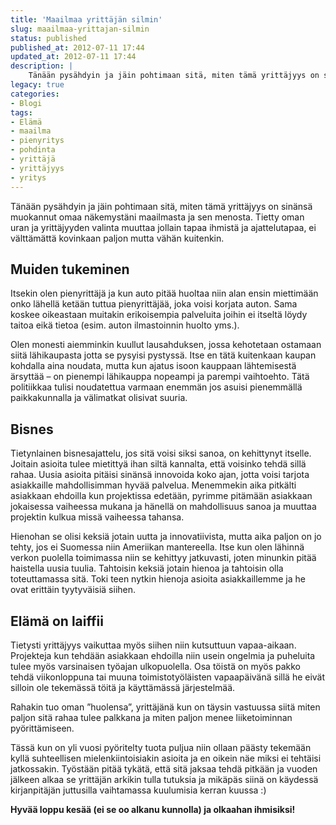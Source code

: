 ```yaml
---
title: 'Maailmaa yrittäjän silmin'
slug: maailmaa-yrittajan-silmin
status: published
published_at: 2012-07-11 17:44
updated_at: 2012-07-11 17:44
description: |
    Tänään pysähdyin ja jäin pohtimaan sitä, miten tämä yrittäjyys on sinänsä muokannut omaa näkemystäni maailmasta ja sen menosta. Tietty oman uran ja yrittäjyyden valinta muuttaa jollain tapaa ihmistä ja ajattelutapaa, ei välttämättä kovinkaan paljon mutta vähän kuitenkin. Muiden tukeminen Itsekin olen pienyrittäjä ja kun auto pitää huoltaa niin alan ensin miettimään onko lähellä ketään tuttua… Jatka lukemista Maailmaa yrittäjän silmin
legacy: true
categories:
- Blogi
tags:
- Elämä
- maailma
- pienyritys
- pohdinta
- yrittäjä
- yrittäjyys
- yritys
---
```


<p>Tänään pysähdyin ja jäin pohtimaan sitä, miten tämä yrittäjyys on sinänsä muokannut omaa näkemystäni maailmasta ja sen menosta. Tietty oman uran ja yrittäjyyden valinta muuttaa jollain tapaa ihmistä ja ajattelutapaa, ei välttämättä kovinkaan paljon mutta vähän kuitenkin.</p>
<h2>Muiden tukeminen</h2>
<p>Itsekin olen pienyrittäjä ja kun auto pitää huoltaa niin alan ensin miettimään onko lähellä ketään tuttua pienyrittäjää, joka voisi korjata auton. Sama koskee oikeastaan muitakin erikoisempia palveluita joihin ei itseltä löydy taitoa eikä tietoa (esim. auton ilmastoinnin huolto yms.).</p>
<p>Olen monesti aiemminkin kuullut lausahduksen, jossa kehotetaan ostamaan siitä lähikaupasta jotta se pysyisi pystyssä. Itse en tätä kuitenkaan kaupan kohdalla aina noudata, mutta kun ajatus isoon kauppaan lähtemisestä ärsyttää &#8211; on pienempi lähikauppa nopeampi ja parempi vaihtoehto. Tätä politiikkaa tulisi noudatettua varmaan enemmän jos asuisi pienemmällä paikkakunnalla ja välimatkat olisivat suuria.</p>
<h2>Bisnes</h2>
<p>Tietynlainen bisnesajattelu, jos sitä voisi siksi sanoa, on kehittynyt itselle. Joitain asioita tulee mietittyä ihan siltä kannalta, että voisinko tehdä sillä rahaa. Uusia asioita pitäisi sinänsä innovoida koko ajan, jotta voisi tarjota asiakkaille mahdollisimman hyvää palvelua. Menemmekin aika pitkälti asiakkaan ehdoilla kun projektissa edetään, pyrimme pitämään asiakkaan jokaisessa vaiheessa mukana ja hänellä on mahdollisuus sanoa ja muuttaa projektin kulkua missä vaiheessa tahansa.</p>
<p>Hienohan se olisi keksiä jotain uutta ja innovatiivista, mutta aika paljon on jo tehty, jos ei Suomessa niin Ameriikan mantereella. Itse kun olen lähinnä verkon puolella toimimassa niin se kehittyy jatkuvasti, joten minunkin pitää haistella uusia tuulia. Tahtoisin keksiä jotain hienoa ja tahtoisin olla toteuttamassa sitä. Toki teen nytkin hienoja asioita asiakkaillemme ja he ovat erittäin tyytyväisiä siihen.</p>
<h2>Elämä on laiffii</h2>
<p>Tietysti yrittäjyys vaikuttaa myös siihen niin kutsuttuun vapaa-aikaan. Projekteja kun tehdään asiakkaan ehdoilla niin usein ongelmia ja puheluita tulee myös varsinaisen työajan ulkopuolella. Osa töistä on myös pakko tehdä viikonloppuna tai muuna toimistotyöläisten vapaapäivänä sillä he eivät silloin ole tekemässä töitä ja käyttämässä järjestelmää.</p>
<p>Rahakin tuo oman &#8221;huolensa&#8221;, yrittäjänä kun on täysin vastuussa siitä miten paljon sitä rahaa tulee palkkana ja miten paljon menee liiketoiminnan pyörittämiseen.</p>
<p>Tässä kun on yli vuosi pyöritelty tuota puljua niin ollaan päästy tekemään kyllä suhteellisen mielenkiintoisiakin asioita ja en oikein näe miksi ei tehtäisi jatkossakin. Työstään pitää tykätä, että sitä jaksaa tehdä pitkään ja vuoden jälkeen alkaa se yrittäjän arkikin tulla tutuksia ja mikäpäs siinä on käydessä kirjanpitäjän juttusilla vaihtamassa kuulumisia kerran kuussa :)</p>
<p><strong>Hyvää loppu kesää (ei se oo alkanu kunnolla) ja olkaahan ihmisiksi!</strong></p>